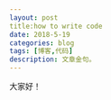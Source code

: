 ```yaml
---
layout: post
title:how to write code
date: 2018-5-19
categories: blog
tags: [博客,代码]
description: 文章金句。
---
```



大家好！












